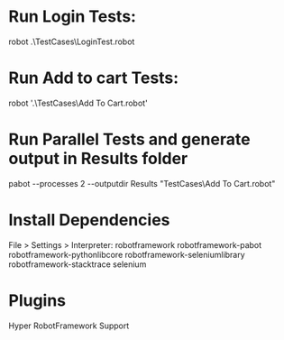 # Run Login Tests:
robot .\TestCases\LoginTest.robot

# Run Add to cart Tests:
robot '.\TestCases\Add To Cart.robot'     

# Run Parallel Tests and generate output in Results folder
pabot --processes 2 --outputdir Results "TestCases\Add To Cart.robot"

# Install Dependencies
File > Settings > Interpreter:
robotframework
robotframework-pabot
robotframework-pythonlibcore
robotframework-seleniumlibrary
robotframework-stacktrace
selenium

# Plugins
Hyper RobotFramework Support
